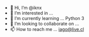 - 👋 Hi, I’m @iknx
- 👀 I’m interested in ... 
- 🌱 I’m currently learning ... Python 3
- 💞️ I’m looking to collaborate on ... 
- 📫 How to reach me ... iago@live.cl

<!---
iknx/iknx is a ✨ special ✨ repository because its `README.md` (this file) appears on your GitHub profile.
You can click the Preview link to take a look at your changes.
--->
